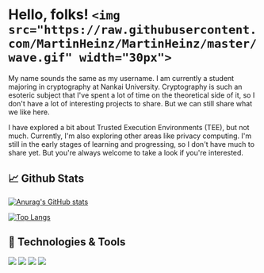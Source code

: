 # Hello, folks! `<img src="https://raw.githubusercontent.com/MartinHeinz/MartinHeinz/master/wave.gif" width="30px">`

My name sounds the same as my username. I am currently a student majoring in cryptography at Nankai University. Cryptography is such an esoteric subject that I've spent a lot of time on the theoretical side of it, so I don't have a lot of interesting projects to share. But we can still share what we like here.

I have explored a bit about Trusted Execution Environments (TEE), but not much. Currently, I'm also exploring other areas like privacy computing. I'm still in the early stages of learning and progressing, so I don't have much to share yet. But you're always welcome to take a look if you're interested.

## :chart_with_upwards_trend: Github Stats

[![Anurag's GitHub stats](https://github-readme-stats.vercel.app/api?username=SylvanJu&hide=prs,issues&count_private=true&show_icons=true&theme=catppuccin_latte)](https://github.com/anuraghazra/github-readme-stats)

[![Top Langs](https://github-readme-stats.vercel.app/api/top-langs/?username=SylvanJu)](https://github.com/anuraghazra/github-readme-stats)

## :wrench: Technologies & Tools

![](https://img.shields.io/badge/Code-Python-informational?style=flat&logo=python&logoColor=white&color=2bbc8a)
![](https://img.shields.io/badge/Code-C++-informational?style=flat&logo=cplusplus&logoColor=white&color=2bbc8a)
![](https://img.shields.io/badge/Tools-pycharm-informational?style=flat&logo=pycharm&logoColor=white&color=2bbc8a)
![](https://img.shields.io/badge/Tools-Jupyter-informational?style=flat&logo=jupyter&logoColor=white&color=2bbc8a)